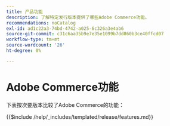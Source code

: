 ```yaml
---
title: 产品功能
description: 了解特定发行版本提供了哪些Adobe Commerce功能。
recommendations: noCatalog
exl-id: ad1c22a3-74bd-4742-a025-6c326a3e4ab6
source-git-commit: c31c6aa35b9e7e35e1099b7dd860b3ce40ffcd07
workflow-type: tm+mt
source-wordcount: '26'
ht-degree: 0%

---
```


# Adobe Commerce功能

下表按次要版本比较了Adobe Commerce的功能：

{{$include /help/_includes/templated/release/features.md}}
